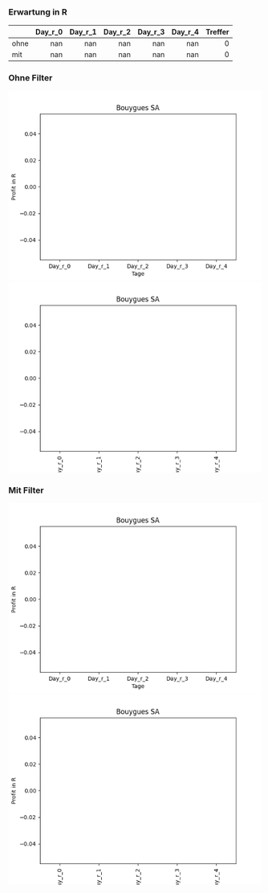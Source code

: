 ### Erwartung in R
|      |   Day_r_0 |   Day_r_1 |   Day_r_2 |   Day_r_3 |   Day_r_4 |   Treffer |
|:-----|----------:|----------:|----------:|----------:|----------:|----------:|
| ohne |       nan |       nan |       nan |       nan |       nan |         0 |
| mit  |       nan |       nan |       nan |       nan |       nan |         0 |

### Ohne Filter
![image info](./data/BOUYY_box_all.png)
![image info](./data/BOUYY_median_all.png)

### Mit Filter
![image info](./data/BOUYY_box_filtered.png)
![image info](./data/BOUYY_median_filtered.png)